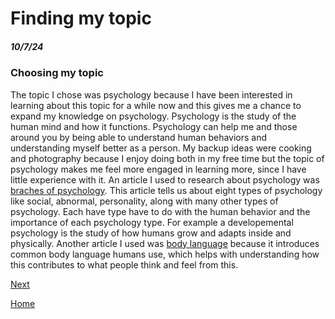 # Finding my topic
##### 10/7/24

### Choosing my topic
The topic I chose was psychology because I have been interested in learning about this topic for a while now and this gives me a chance to expand my knowledge on psychology. Psychology is the study of the human mind and how it functions. Psychology can help me and those around you by being able to understand human behaviors and understanding myself better as a person. My backup ideas were cooking and photography because I enjoy doing both in my free time but the topic of psychology makes me feel more engaged in learning more, since I have little experience with it. An article I used to research about psychology was [braches of psychology](https://www.snhu.edu/about-us/newsroom/social-sciences/types-of-psychology). This article tells us about eight types of psychology like social, abnormal, personality, along with many other types of psychology. Each have type have to do with the human behavior and the importance of each psychology type. For example a developemental psychology is the study of how humans grow and adapts inside and physically. Another article I used was [body language](https://www.verywellmind.com/understand-body-language-and-facial-expressions-4147228) because it introduces common body language humans use, which helps with understanding how this contributes to what people think and feel from this. 


[Next](entry02.md)

[Home](../README.md)
